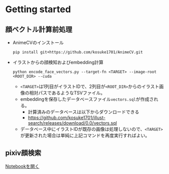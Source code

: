 # Getting started
## 顔ベクトル計算前処理

* AnimeCVのインストール

    ```
    pip install git+https://github.com/kosuke1701/AnimeCV.git
    ```
* イラストからの顔検知およびembedding計算

    ```
    python encode_face_vectors.py --target-fn <TARGET> --image-root <ROOT_DIR> --cuda
    ```

    * `<TARGET>`は1列目がイラストIDで、2列目が`<ROOT_DIR>`からのイラスト画像の相対パスであるようなTSVファイル。
    * embeddingを保存したデータベースファイル`vectors.sql`が作成される。
        - 計算済みのデータベースは以下からダウンロードできる
        - https://github.com/kosuke1701/illust-search/releases/download/0.0/vectors.sql
    * データベース中にイラストIDが既存の画像は処理しないので、`<TARGET>`が更新された場合は単純に上記コマンドを再度実行すればよい。
    
## pixiv顔検索

[Notebookを開く](https://colab.research.google.com/github/kosuke1701/illust-search/blob/master/face_search.ipynb)
